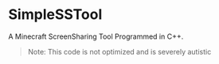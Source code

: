 # SimpleSSTool

A Minecraft ScreenSharing Tool Programmed in C++.            

> Note: This code is not optimized and is severely autistic
